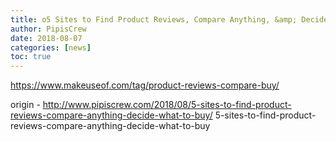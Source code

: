 ```yaml
---
title: o5 Sites to Find Product Reviews, Compare Anything, &amp; Decide What to Buy
author: PipisCrew
date: 2018-08-07
categories: [news]
toc: true
---
```


https://www.makeuseof.com/tag/product-reviews-compare-buy/

origin - http://www.pipiscrew.com/2018/08/5-sites-to-find-product-reviews-compare-anything-decide-what-to-buy/ 5-sites-to-find-product-reviews-compare-anything-decide-what-to-buy